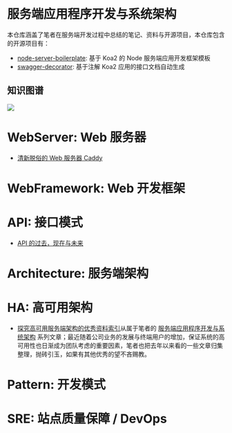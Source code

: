 # 服务端应用程序开发与系统架构

本仓库涵盖了笔者在服务端开发过程中总结的笔记、资料与开源项目，本仓库包含的开源项目有：
- [node-server-boilerplate](https://github.com/wxyyxc1992/ServerSideApplication-Development-And-System-Architecture/tree/master/OpenSource/node-server-boilerplate): 基于 Koa2 的 Node 服务端应用开发框架模板
- [swagger-decorator](https://github.com/wxyyxc1992/ServerSideApplication-Development-And-System-Architecture/tree/master/OpenSource/swagger-decorator): 基于注解 Koa2 应用的接口文档自动生成

## 知识图谱

![](https://coding.net/u/hoteam/p/Cache/git/raw/master/2017/6/1/ServerSideApplication.png)

# WebServer: Web 服务器

- [清新脱俗的 Web 服务器 Caddy](https://zhuanlan.zhihu.com/p/25850060) 


# WebFramework: Web 开发框架

# API: 接口模式

- [API 的过去，现在与未来](https://zhuanlan.zhihu.com/p/24681051)

# Architecture: 服务端架构

# HA: 高可用架构

- [探究高可用服务端架构的优秀资料索引](https://zhuanlan.zhihu.com/p/25820192)从属于笔者的 [服务端应用程序开发与系统架构](http://6me.us/7X1nDJ) 系列文章；最近随着公司业务的发展与终端用户的增加，保证系统的高可用性也日渐成为团队考虑的重要因素，笔者也把去年以来看的一些文章归集整理，抛砖引玉，如果有其他优秀的望不吝赐教。

# Pattern: 开发模式

# SRE: 站点质量保障 / DevOps

